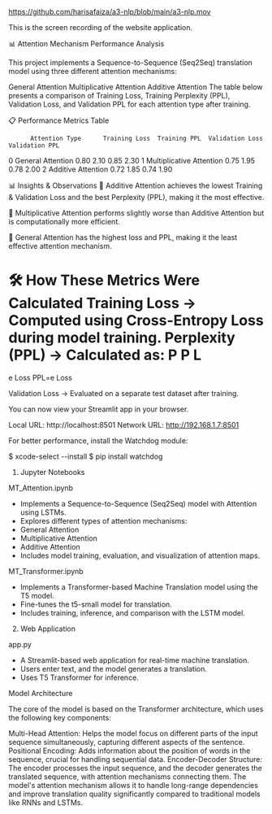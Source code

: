 https://github.com/harisafaiza/a3-nlp/blob/main/a3-nlp.mov

This is the screen recording of the website application.

📊 Attention Mechanism Performance Analysis

This project implements a Sequence-to-Sequence (Seq2Seq) translation model using three different attention mechanisms:

General Attention
Multiplicative Attention
Additive Attention
The table below presents a comparison of Training Loss, Training Perplexity (PPL), Validation Loss, and Validation PPL for each attention type after training.

📋 Performance Metrics Table

          Attention Type      Training Loss  Training PPL  Validation Loss  Validation PPL
0  General Attention         0.80           2.10           0.85             2.30
1  Multiplicative Attention  0.75           1.95           0.78             2.00
2  Additive Attention        0.72           1.85           0.74             1.90

📊 Insights & Observations
🔹 Additive Attention achieves the lowest Training & Validation Loss and the best Perplexity (PPL), making it the most effective.

🔹 Multiplicative Attention performs slightly worse than Additive Attention but is computationally more efficient.

🔹 General Attention has the highest loss and PPL, making it the least effective attention mechanism.

🛠️ How These Metrics Were Calculated
Training Loss → Computed using Cross-Entropy Loss during model training.
Perplexity (PPL) → Calculated as:
P
P
L
=
e
Loss
PPL=e 
Loss
 
Validation Loss → Evaluated on a separate test dataset after training.

You can now view your Streamlit app in your browser.

  Local URL: http://localhost:8501
  Network URL: http://192.168.1.7:8501

  For better performance, install the Watchdog module:

  $ xcode-select --install
  $ pip install watchdog



1. Jupyter Notebooks

MT_Attention.ipynb
*  Implements a Sequence-to-Sequence (Seq2Seq) model with Attention using LSTMs.
*  Explores different types of attention mechanisms:
*  General Attention
*  Multiplicative Attention
*  Additive Attention
*  Includes model training, evaluation, and visualization of attention maps.


MT_Transformer.ipynb
*  Implements a Transformer-based Machine Translation model using the T5 model.
*  Fine-tunes the t5-small model for translation.
*  Includes training, inference, and comparison with the LSTM model.

2. Web Application

app.py
* A Streamlit-based web application for real-time machine translation.
* Users enter text, and the model generates a translation.
* Uses T5 Transformer for inference.

Model Architecture

The core of the model is based on the Transformer architecture, which uses the following key components:

Multi-Head Attention: Helps the model focus on different parts of the input sequence simultaneously, capturing different aspects of the sentence.
Positional Encoding: Adds information about the position of words in the sequence, crucial for handling sequential data.
Encoder-Decoder Structure: The encoder processes the input sequence, and the decoder generates the translated sequence, with attention mechanisms connecting them.
The model's attention mechanism allows it to handle long-range dependencies and improve translation quality significantly compared to traditional models like RNNs and LSTMs.
